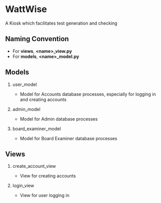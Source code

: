 # WattWise
A Kiosk which facilitates test generation and checking

## Naming Convention
- For __views__, **\<name\>_view.py**
- For __models__, **\<name\>_model.py**

## Models
1. user_model
    * Model for Accounts database processes, especially for logging in and creating accounts

2. admin_model
    * Model for Admin database processes

3. board_examiner_model 
    * Model for Board Examiner database processes

## Views
1. create_account_view
    * View for creating accounts

2. login_view
    * View for user logging in 

